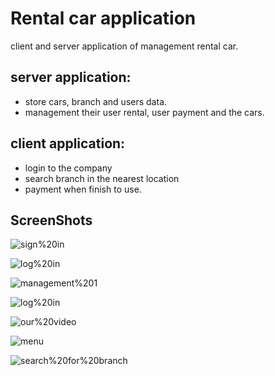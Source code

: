 
# Rental car application

client and server application of management rental car.
	
## server application:
* store cars, branch and users data.
* management their user rental, user payment and the cars.
			
## client application:
* login to the company
* search branch in the nearest location
* payment when finish to use.
		
## ScreenShots

![sign%20in](screenshot/loginscreen_server.png "sign in")

![log%20in](screenshot/flow_s_2.png "log in")

![management%201](screenshot/managescreen_server.png "management 1")

![log%20in](screenshot/flow_c_2.png "log in")

![our%20video](screenshot/flow_c_3.png "our video")

![menu](screenshot/flow_c_4.png "menu")

![search%20for%20branch](screenshot/flow_c_7.png "search for branch")



	

	
	
	
	
